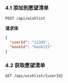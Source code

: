 ### **4.1 添加到愿望清单**
```http
POST /api/wishlist
```
**请求体**
```json
{
  "userId": "12345",
  "bookId": "book123"
}
```

### **4.2 获取愿望清单**
```http
GET /api/wishlist/{userId}
```

